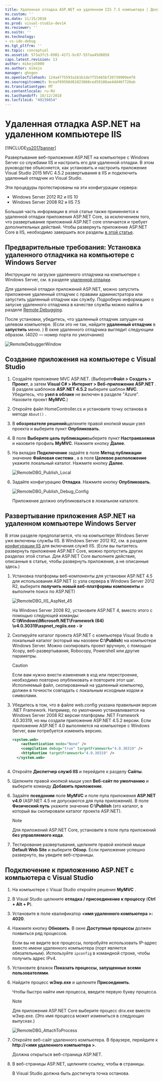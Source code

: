 ```yaml
---
title: Удаленная отладка ASP.NET на удаленном IIS 7.5 компьютера | Документация Майкрософт
ms.custom: ''
ms.date: 11/15/2016
ms.prod: visual-studio-dev14
ms.reviewer: ''
ms.suite: ''
ms.technology:
- vs-ide-debug
ms.tgt_pltfrm: ''
ms.topic: conceptual
ms.assetid: 573a3fc5-6901-41f1-bc87-557aa45d8858
caps.latest.revision: 13
author: mikejo5000
ms.author: mikejo
manager: ghogen
ms.openlocfilehash: 124a4775593a161b1de7f55465bf20739909e4f8
ms.sourcegitcommit: 9ceaf69568d61023868ced59108ae4dd46f720ab
ms.translationtype: MT
ms.contentlocale: ru-RU
ms.lasthandoff: 10/12/2018
ms.locfileid: "49239854"
---
```

# <a name="remote-debugging-aspnet-on-a-remote-iis-computer"></a>Удаленная отладка ASP.NET на удаленном компьютере IIS
[!INCLUDE[vs2017banner](../includes/vs2017banner.md)]

Развертывание веб-приложения ASP.NET на компьютере с Windows Server со службами IIS и настроить его для удаленной отладки. В этом руководстве объясняется, как установить и настроить приложение Visual Studio 2015 MVC 4.5.2 развертывания в IIS и подключить удаленный отладчик из Visual Studio.

Эти процедуры протестированы на эти конфигурации сервера:
* Windows Server 2012 R2 и IIS 10
* Windows Server 2008 R2 и IIS 7.5

Большая часть информации в этой статье также применяется к удаленной отладки приложения ASP.NET Core, за исключением того, что развертывание приложений ASP.NET core отличается и требует дополнительных действий. Чтобы развернуть приложение ASP.NET Core в IIS, необходимо завершить все разделы [в этой статье](https://docs.asp.net/en/latest/publishing/iis.html).

## <a name="prerequisites-install-the-remote-debugger-on-the-windows-server-computer"></a>Предварительные требования: Установка удаленного отладчика на компьютере с Windows Server

Инструкции по загрузке удаленного отладчика на компьютере с Windows Server, см. в разделе [удаленной отладки](../debugger/remote-debugging.md).

Для удаленной отладки приложений ASP.NET, можно запустить приложение удаленный отладчик с правами администратора или запустить удаленный отладчик как службу. Подробную информацию о запуске удаленного отладчика в качестве службы можно найти в разделе [Remote Debugging](../debugger/remote-debugging.md).

После установки, убедитесь, что удаленный отладчик запущен на целевом компьютере. (Если это не так, найдите **удаленный отладчик** в **запустить** меню. ) В окне удаленного отладчика выглядит следующим образом. (4020 — номер порта по умолчанию)

![RemoteDebuggerWindow](../debugger/media/remotedebuggerwindow.png "RemoteDebuggerWindow")
  
## <a name="create-the-application-on-the-visual-studio-computer"></a>Создание приложения на компьютере с Visual Studio  
  
1. Создайте приложение MVC ASP.NET. (Выберите**Файл &gt; Создать &gt; Проект**, а затем **Visual C# &gt; Интернет &gt; Веб-приложение ASP.NET** . В разделе шаблонов **ASP.NET 4.5.2** выберите шаблон **MVC**. Убедитесь, что **узел в облаке** не включен в разделе "Azure". Назовите проект **MyMVC**.)
1. Откройте файл HomeController.cs и установите точку останова в методе `About()` .
1. В **обозревателе решений**щелкните правой кнопкой мыши узел проекта и выберите пункт **Опубликовать**.
1. В поле **Выберите цель публикации**выберите пункт **Настраиваемая** и назовите профиль **MyMVC**. Нажмите кнопку **Далее**.
1. На вкладке **Подключение** задайте в поле **Метод публикации** значение **Файловая система** , а в поле **Целевое расположение** укажите локальный каталог. Нажмите кнопку **Далее**.

    ![RemoteDBG_Publish_Local](../debugger/media/remotedbg-publish-local.png "RemoteDBG_Publish_Local")
1. Задайте конфигурацию **Отладка**. Нажмите кнопку **Опубликовать**.

    ![RemoteDBG_Publish_Debug_Config](../debugger/media/remotedbg-publish-debug-config.png "RemoteDBG_Publish_Debug_Config")
    
    Приложение должно опубликоваться в локальном каталоге.

## <a name="BKMK_deploy_asp_net"></a> Развертывание приложения ASP.NET на удаленном компьютере Windows Server

 В этом разделе предполагается, что на компьютере Windows Server уже включены службы IIS. В Windows Server 2012 R2, см. в разделе [конфигурации IIS](https://docs.asp.net/en/latest/publishing/iis.html#iis-configuration) для включения служб IIS. (Если вы пытаетесь развернуть приложение ASP.NET Core, можно пропустить других разделах этой статьи. Для ASP.NET Core выполните действия, описанные в статье, чтобы развернуть приложения, а не описанные здесь.)
1. Установка платформы веб-компоненты для установки ASP.NET 4.5 для использования ASP.NET (с узла сервера в Windows Server 2012 R2, выберите **получить новый веб-платформы компоненты** и выполните поиск по ASP.NET)

    ![RemoteDBG_IIS_AspNet_45](../debugger/media/remotedbg-iis-aspnet-45.png "RemoteDBG_IIS_AspNet_45")

    На Windows Server 2008 R2, установите ASP.NET 4, вместо этого с помощью следующей команды: **C:\Windows\Microsoft.NET\Framework (64) \v4.0.30319\aspnet_regiis.exe - ir**
1. Скопируйте каталог проекта ASP.NET с компьютера Visual Studio в локальный каталог (который мы назовем **C:\Publish**) на компьютере Windows Server. Можно скопировать проект вручную, с помощью Xcopy, веб-развертывания, Robocopy, Powershell или другие параметры.

    > [!CAUTION]
    >  Если вам нужно внести изменения в код или перестроение, необходимо повторно опубликовать и повторите этот шаг. Исполняемый файл, скопированный на удаленный компьютер, должен в точности совпадать с локальным исходным кодом и символами.
1. Убедитесь в том, что в файле web.config указана правильная версия .NET Framework.  Например, по умолчанию устанавливается на Windows Server 2008 R2 версии платформы .NET Framework 4.0.30319, но мы создали приложение ASP.NET 4.5.2 версии. Если приложение ASP.NET 4.0 выполняется на компьютере с Windows Server, вам потребуется изменить версию.
  
    ```xml
    <system.web>
        <authentication mode="None" />  
        <compilation debug="true" targetFramework="4.0.30319" />
        <httpRuntime targetFramework="4.0.30319" />
      </system.web>
  
    ```
1. Откройте **Диспетчер служб IIS** и перейдите к разделу **Сайты**.
1. Щелкните правой кнопкой мыши узел **Веб-сайт по умолчанию** и выберите команду **Добавить приложение**.
1. Задайте **псевдоним** поле **MyMVC** и поле пула приложения **ASP.NET v4.0** (ASP.NET 4.5 не допускаются для пула приложений). В поле **Физический путь** укажите значение **C:\Publish** (это каталог, в который вы скопировали каталог проекта ASP.NET).

    >[!NOTE] 
    > Для приложений ASP.NET Core, установите в поле пула приложений **без управляемого кода**.
1. Тестирование развертывания, щелкните правой кнопкой мыши **Default Web Site** и выберите **Обзор**.
    Если приложение успешно развернуто, вы увидите веб-страницы.

## <a name="attach-to-the-aspnet-application-from-the-visual-studio-computer"></a>Подключение к приложению ASP.NET с компьютера с Visual Studio

1. На компьютере с Visual Studio откройте решение **MyMVC** .
1. В Visual Studio щелкните **отладка / присоединение к процессу** (**Ctrl + Alt + P**).
1. Установите в поле квалификатор  **\<имя удаленного компьютера >: 4020**.
1. Нажмите кнопку **Обновить**.
    В окне **Доступные процессы** должен появиться ряд процессов.

    Если вы не видите все процессы, попробуйте использовать IP-адрес вместо имени удаленного компьютера (порт является обязательным). Используйте `ipconfig` в командной строке, чтобы получить адрес IPv4.
1. Установите флажок  **Показать процессы, запущенные всеми пользователями**.
1. Найдите процесс **w3wp.exe** и щелкните **Присоединить**.

     Чтобы быстро найти имя процесса, введите первую букву процесса.
     
    >[!NOTE]
    > Для приложения ASP.NET Core выберите процесс dnx.exe вместо w3wp.exe. (Это имя процесса может измениться в следующих выпусках.)

    ![RemoteDBG_AttachToProcess](../debugger/media/remotedbg-attachtoprocess.png "RemoteDBG_AttachToProcess")

1. Откройте веб-сайт удаленного компьютера. В браузере, перейдите к **http://\<имя удаленного компьютера >**.
    
    Должна открыться веб-страница ASP.NET.
1. В веб-страницы ASP.NET, щелкните ссылку, чтобы **о** страницы.

    В Visual Studio должна быть достигнута точка останова.



